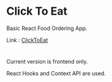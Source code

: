 # Click To Eat

Basic React Food Ordering App.


Link : [ClickToEat](https://clicktoeat77.web.app)

#

Current version is frontend only.

React Hooks and Context API are used.